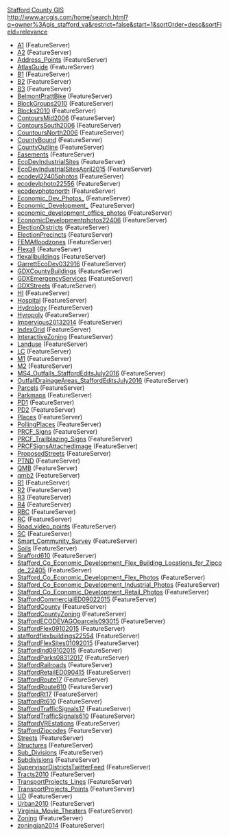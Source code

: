 [Stafford County GIS](http://services1.arcgis.com/qKiA6JuCrE2l72iL/ArcGIS/rest/services)  
http://www.arcgis.com/home/search.html?q=owner%3Agis_stafford_va&restrict=false&start=1&sortOrder=desc&sortField=relevance

<ul id="servicesList">
<li><a href="/qKiA6JuCrE2l72iL/ArcGIS/rest/services/A1/FeatureServer">A1</a> (FeatureServer)</li>
<li><a href="/qKiA6JuCrE2l72iL/ArcGIS/rest/services/A2/FeatureServer">A2</a> (FeatureServer)</li>
<li><a href="/qKiA6JuCrE2l72iL/ArcGIS/rest/services/Address_Points/FeatureServer">Address_Points</a> (FeatureServer)</li>
<li><a href="/qKiA6JuCrE2l72iL/ArcGIS/rest/services/AtlasGuide/FeatureServer">AtlasGuide</a> (FeatureServer)</li>
<li><a href="/qKiA6JuCrE2l72iL/ArcGIS/rest/services/B1/FeatureServer">B1</a> (FeatureServer)</li>
<li><a href="/qKiA6JuCrE2l72iL/ArcGIS/rest/services/B2/FeatureServer">B2</a> (FeatureServer)</li>
<li><a href="/qKiA6JuCrE2l72iL/ArcGIS/rest/services/B3/FeatureServer">B3</a> (FeatureServer)</li>
<li><a href="/qKiA6JuCrE2l72iL/ArcGIS/rest/services/BelmontPrattBike/FeatureServer">BelmontPrattBike</a> (FeatureServer)</li>
<li><a href="/qKiA6JuCrE2l72iL/ArcGIS/rest/services/BlockGroups2010/FeatureServer">BlockGroups2010</a> (FeatureServer)</li>
<li><a href="/qKiA6JuCrE2l72iL/ArcGIS/rest/services/Blocks2010/FeatureServer">Blocks2010</a> (FeatureServer)</li>
<li><a href="/qKiA6JuCrE2l72iL/ArcGIS/rest/services/ContoursMid2006/FeatureServer">ContoursMid2006</a> (FeatureServer)</li>
<li><a href="/qKiA6JuCrE2l72iL/ArcGIS/rest/services/ContoursSouth2006/FeatureServer">ContoursSouth2006</a> (FeatureServer)</li>
<li><a href="/qKiA6JuCrE2l72iL/ArcGIS/rest/services/CountoursNorth2006/FeatureServer">CountoursNorth2006</a> (FeatureServer)</li>
<li><a href="/qKiA6JuCrE2l72iL/ArcGIS/rest/services/CountyBound/FeatureServer">CountyBound</a> (FeatureServer)</li>
<li><a href="/qKiA6JuCrE2l72iL/ArcGIS/rest/services/CountyOutline/FeatureServer">CountyOutline</a> (FeatureServer)</li>
<li><a href="/qKiA6JuCrE2l72iL/ArcGIS/rest/services/Easements/FeatureServer">Easements</a> (FeatureServer)</li>
<li><a href="/qKiA6JuCrE2l72iL/ArcGIS/rest/services/EcoDevIndustrialSites/FeatureServer">EcoDevIndustrialSites</a> (FeatureServer)</li>
<li><a href="/qKiA6JuCrE2l72iL/ArcGIS/rest/services/EcoDevIndustrialSitesApril2015/FeatureServer">EcoDevIndustrialSitesApril2015</a> (FeatureServer)</li>
<li><a href="/qKiA6JuCrE2l72iL/ArcGIS/rest/services/ecodevl22405photos/FeatureServer">ecodevl22405photos</a> (FeatureServer)</li>
<li><a href="/qKiA6JuCrE2l72iL/ArcGIS/rest/services/ecodevlphoto22556/FeatureServer">ecodevlphoto22556</a> (FeatureServer)</li>
<li><a href="/qKiA6JuCrE2l72iL/ArcGIS/rest/services/ecodevphotonorth/FeatureServer">ecodevphotonorth</a> (FeatureServer)</li>
<li><a href="/qKiA6JuCrE2l72iL/ArcGIS/rest/services/Economic_Dev_Photos_/FeatureServer">Economic_Dev_Photos_</a> (FeatureServer)</li>
<li><a href="/qKiA6JuCrE2l72iL/ArcGIS/rest/services/Economic_Development_/FeatureServer">Economic_Development_</a> (FeatureServer)</li>
<li><a href="/qKiA6JuCrE2l72iL/ArcGIS/rest/services/economic_development_office_photos/FeatureServer">economic_development_office_photos</a> (FeatureServer)</li>
<li><a href="/qKiA6JuCrE2l72iL/ArcGIS/rest/services/EconomicDevelopmentphotos22406/FeatureServer">EconomicDevelopmentphotos22406</a> (FeatureServer)</li>
<li><a href="/qKiA6JuCrE2l72iL/ArcGIS/rest/services/ElectionDistricts/FeatureServer">ElectionDistricts</a> (FeatureServer)</li>
<li><a href="/qKiA6JuCrE2l72iL/ArcGIS/rest/services/ElectionPrecincts/FeatureServer">ElectionPrecincts</a> (FeatureServer)</li>
<li><a href="/qKiA6JuCrE2l72iL/ArcGIS/rest/services/FEMAfloodzones/FeatureServer">FEMAfloodzones</a> (FeatureServer)</li>
<li><a href="/qKiA6JuCrE2l72iL/ArcGIS/rest/services/Flexall/FeatureServer">Flexall</a> (FeatureServer)</li>
<li><a href="/qKiA6JuCrE2l72iL/ArcGIS/rest/services/flexallbuildings/FeatureServer">flexallbuildings</a> (FeatureServer)</li>
<li><a href="/qKiA6JuCrE2l72iL/ArcGIS/rest/services/GarrettEcoDev032916/FeatureServer">GarrettEcoDev032916</a> (FeatureServer)</li>
<li><a href="/qKiA6JuCrE2l72iL/ArcGIS/rest/services/GDXCountyBuildings/FeatureServer">GDXCountyBuildings</a> (FeatureServer)</li>
<li><a href="/qKiA6JuCrE2l72iL/ArcGIS/rest/services/GDXEmergencyServices/FeatureServer">GDXEmergencyServices</a> (FeatureServer)</li>
<li><a href="/qKiA6JuCrE2l72iL/ArcGIS/rest/services/GDXStreets/FeatureServer">GDXStreets</a> (FeatureServer)</li>
<li><a href="/qKiA6JuCrE2l72iL/ArcGIS/rest/services/HI/FeatureServer">HI</a> (FeatureServer)</li>
<li><a href="/qKiA6JuCrE2l72iL/ArcGIS/rest/services/Hospital/FeatureServer">Hospital</a> (FeatureServer)</li>
<li><a href="/qKiA6JuCrE2l72iL/ArcGIS/rest/services/Hydrology/FeatureServer">Hydrology</a> (FeatureServer)</li>
<li><a href="/qKiA6JuCrE2l72iL/ArcGIS/rest/services/Hyropoly/FeatureServer">Hyropoly</a> (FeatureServer)</li>
<li><a href="/qKiA6JuCrE2l72iL/ArcGIS/rest/services/Impervious20132014/FeatureServer">Impervious20132014</a> (FeatureServer)</li>
<li><a href="/qKiA6JuCrE2l72iL/ArcGIS/rest/services/IndexGrid/FeatureServer">IndexGrid</a> (FeatureServer)</li>
<li><a href="/qKiA6JuCrE2l72iL/ArcGIS/rest/services/InteractiveZoning/FeatureServer">InteractiveZoning</a> (FeatureServer)</li>
<li><a href="/qKiA6JuCrE2l72iL/ArcGIS/rest/services/Landuse/FeatureServer">Landuse</a> (FeatureServer)</li>
<li><a href="/qKiA6JuCrE2l72iL/ArcGIS/rest/services/LC/FeatureServer">LC</a> (FeatureServer)</li>
<li><a href="/qKiA6JuCrE2l72iL/ArcGIS/rest/services/M1/FeatureServer">M1</a> (FeatureServer)</li>
<li><a href="/qKiA6JuCrE2l72iL/ArcGIS/rest/services/M2/FeatureServer">M2</a> (FeatureServer)</li>
<li><a href="/qKiA6JuCrE2l72iL/ArcGIS/rest/services/MS4_Outfalls_StaffordEditsJuly2016/FeatureServer">MS4_Outfalls_StaffordEditsJuly2016</a> (FeatureServer)</li>
<li><a href="/qKiA6JuCrE2l72iL/ArcGIS/rest/services/OutfallDrainageAreas_StaffordEditsJuly2016/FeatureServer">OutfallDrainageAreas_StaffordEditsJuly2016</a> (FeatureServer)</li>
<li><a href="/qKiA6JuCrE2l72iL/ArcGIS/rest/services/Parcels/FeatureServer">Parcels</a> (FeatureServer)</li>
<li><a href="/qKiA6JuCrE2l72iL/ArcGIS/rest/services/Parkmaps/FeatureServer">Parkmaps</a> (FeatureServer)</li>
<li><a href="/qKiA6JuCrE2l72iL/ArcGIS/rest/services/PD1/FeatureServer">PD1</a> (FeatureServer)</li>
<li><a href="/qKiA6JuCrE2l72iL/ArcGIS/rest/services/PD2/FeatureServer">PD2</a> (FeatureServer)</li>
<li><a href="/qKiA6JuCrE2l72iL/ArcGIS/rest/services/Places/FeatureServer">Places</a> (FeatureServer)</li>
<li><a href="/qKiA6JuCrE2l72iL/ArcGIS/rest/services/PollingPlaces/FeatureServer">PollingPlaces</a> (FeatureServer)</li>
<li><a href="/qKiA6JuCrE2l72iL/ArcGIS/rest/services/PRCF_Signs/FeatureServer">PRCF_Signs</a> (FeatureServer)</li>
<li><a href="/qKiA6JuCrE2l72iL/ArcGIS/rest/services/PRCF_Trailblazing_Signs/FeatureServer">PRCF_Trailblazing_Signs</a> (FeatureServer)</li>
<li><a href="/qKiA6JuCrE2l72iL/ArcGIS/rest/services/PRCFSignsAttachedImage/FeatureServer">PRCFSignsAttachedImage</a> (FeatureServer)</li>
<li><a href="/qKiA6JuCrE2l72iL/ArcGIS/rest/services/ProposedStreets/FeatureServer">ProposedStreets</a> (FeatureServer)</li>
<li><a href="/qKiA6JuCrE2l72iL/ArcGIS/rest/services/PTND/FeatureServer">PTND</a> (FeatureServer)</li>
<li><a href="/qKiA6JuCrE2l72iL/ArcGIS/rest/services/QMB/FeatureServer">QMB</a> (FeatureServer)</li>
<li><a href="/qKiA6JuCrE2l72iL/ArcGIS/rest/services/qmb2/FeatureServer">qmb2</a> (FeatureServer)</li>
<li><a href="/qKiA6JuCrE2l72iL/ArcGIS/rest/services/R1/FeatureServer">R1</a> (FeatureServer)</li>
<li><a href="/qKiA6JuCrE2l72iL/ArcGIS/rest/services/R2/FeatureServer">R2</a> (FeatureServer)</li>
<li><a href="/qKiA6JuCrE2l72iL/ArcGIS/rest/services/R3/FeatureServer">R3</a> (FeatureServer)</li>
<li><a href="/qKiA6JuCrE2l72iL/ArcGIS/rest/services/R4/FeatureServer">R4</a> (FeatureServer)</li>
<li><a href="/qKiA6JuCrE2l72iL/ArcGIS/rest/services/RBC/FeatureServer">RBC</a> (FeatureServer)</li>
<li><a href="/qKiA6JuCrE2l72iL/ArcGIS/rest/services/RC/FeatureServer">RC</a> (FeatureServer)</li>
<li><a href="/qKiA6JuCrE2l72iL/ArcGIS/rest/services/Road_video_points/FeatureServer">Road_video_points</a> (FeatureServer)</li>
<li><a href="/qKiA6JuCrE2l72iL/ArcGIS/rest/services/SC/FeatureServer">SC</a> (FeatureServer)</li>
<li><a href="/qKiA6JuCrE2l72iL/ArcGIS/rest/services/Smart_Community_Survey/FeatureServer">Smart_Community_Survey</a> (FeatureServer)</li>
<li><a href="/qKiA6JuCrE2l72iL/ArcGIS/rest/services/Soils/FeatureServer">Soils</a> (FeatureServer)</li>
<li><a href="/qKiA6JuCrE2l72iL/ArcGIS/rest/services/Srafford610/FeatureServer">Srafford610</a> (FeatureServer)</li>
<li><a href="/qKiA6JuCrE2l72iL/ArcGIS/rest/services/Stafford_Co_Economic_Development_Flex_Building_Locations_for_Zipcode_22405/FeatureServer">Stafford_Co_Economic_Development_Flex_Building_Locations_for_Zipcode_22405</a> (FeatureServer)</li>
<li><a href="/qKiA6JuCrE2l72iL/ArcGIS/rest/services/Stafford_Co_Economic_Development_Flex_Photos/FeatureServer">Stafford_Co_Economic_Development_Flex_Photos</a> (FeatureServer)</li>
<li><a href="/qKiA6JuCrE2l72iL/ArcGIS/rest/services/Stafford_Co_Economic_Development_Industrial_Photos/FeatureServer">Stafford_Co_Economic_Development_Industrial_Photos</a> (FeatureServer)</li>
<li><a href="/qKiA6JuCrE2l72iL/ArcGIS/rest/services/Stafford_Co_Economic_Development_Retail_Photos/FeatureServer">Stafford_Co_Economic_Development_Retail_Photos</a> (FeatureServer)</li>
<li><a href="/qKiA6JuCrE2l72iL/ArcGIS/rest/services/StaffordCommercialED09022015/FeatureServer">StaffordCommercialED09022015</a> (FeatureServer)</li>
<li><a href="/qKiA6JuCrE2l72iL/ArcGIS/rest/services/StaffordCounty/FeatureServer">StaffordCounty</a> (FeatureServer)</li>
<li><a href="/qKiA6JuCrE2l72iL/ArcGIS/rest/services/StaffordCountyZoning/FeatureServer">StaffordCountyZoning</a> (FeatureServer)</li>
<li><a href="/qKiA6JuCrE2l72iL/ArcGIS/rest/services/StaffordECODEVAGOparcels093015/FeatureServer">StaffordECODEVAGOparcels093015</a> (FeatureServer)</li>
<li><a href="/qKiA6JuCrE2l72iL/ArcGIS/rest/services/StaffordFlex09102015/FeatureServer">StaffordFlex09102015</a> (FeatureServer)</li>
<li><a href="/qKiA6JuCrE2l72iL/ArcGIS/rest/services/staffordflexbuildings22554/FeatureServer">staffordflexbuildings22554</a> (FeatureServer)</li>
<li><a href="/qKiA6JuCrE2l72iL/ArcGIS/rest/services/StaffordFlexSites01092015/FeatureServer">StaffordFlexSites01092015</a> (FeatureServer)</li>
<li><a href="/qKiA6JuCrE2l72iL/ArcGIS/rest/services/StaffordInd09102015/FeatureServer">StaffordInd09102015</a> (FeatureServer)</li>
<li><a href="/qKiA6JuCrE2l72iL/ArcGIS/rest/services/StaffordParks08312017/FeatureServer">StaffordParks08312017</a> (FeatureServer)</li>
<li><a href="/qKiA6JuCrE2l72iL/ArcGIS/rest/services/StaffordRailroads/FeatureServer">StaffordRailroads</a> (FeatureServer)</li>
<li><a href="/qKiA6JuCrE2l72iL/ArcGIS/rest/services/StaffordRetailED090415/FeatureServer">StaffordRetailED090415</a> (FeatureServer)</li>
<li><a href="/qKiA6JuCrE2l72iL/ArcGIS/rest/services/StaffordRoute17/FeatureServer">StaffordRoute17</a> (FeatureServer)</li>
<li><a href="/qKiA6JuCrE2l72iL/ArcGIS/rest/services/StaffordRoute610/FeatureServer">StaffordRoute610</a> (FeatureServer)</li>
<li><a href="/qKiA6JuCrE2l72iL/ArcGIS/rest/services/StaffordRt17/FeatureServer">StaffordRt17</a> (FeatureServer)</li>
<li><a href="/qKiA6JuCrE2l72iL/ArcGIS/rest/services/StaffordRt610/FeatureServer">StaffordRt610</a> (FeatureServer)</li>
<li><a href="/qKiA6JuCrE2l72iL/ArcGIS/rest/services/StaffordTrafficSignals17/FeatureServer">StaffordTrafficSignals17</a> (FeatureServer)</li>
<li><a href="/qKiA6JuCrE2l72iL/ArcGIS/rest/services/StaffordTrafficSignals610/FeatureServer">StaffordTrafficSignals610</a> (FeatureServer)</li>
<li><a href="/qKiA6JuCrE2l72iL/ArcGIS/rest/services/StaffordVREstations/FeatureServer">StaffordVREstations</a> (FeatureServer)</li>
<li><a href="/qKiA6JuCrE2l72iL/ArcGIS/rest/services/StaffordZipcodes/FeatureServer">StaffordZipcodes</a> (FeatureServer)</li>
<li><a href="/qKiA6JuCrE2l72iL/ArcGIS/rest/services/Streets/FeatureServer">Streets</a> (FeatureServer)</li>
<li><a href="/qKiA6JuCrE2l72iL/ArcGIS/rest/services/Structures/FeatureServer">Structures</a> (FeatureServer)</li>
<li><a href="/qKiA6JuCrE2l72iL/ArcGIS/rest/services/Sub_Divisions/FeatureServer">Sub_Divisions</a> (FeatureServer)</li>
<li><a href="/qKiA6JuCrE2l72iL/ArcGIS/rest/services/Subdivisions/FeatureServer">Subdivisions</a> (FeatureServer)</li>
<li><a href="/qKiA6JuCrE2l72iL/ArcGIS/rest/services/SupervisorDistrictsTwitterFeed/FeatureServer">SupervisorDistrictsTwitterFeed</a> (FeatureServer)</li>
<li><a href="/qKiA6JuCrE2l72iL/ArcGIS/rest/services/Tracts2010/FeatureServer">Tracts2010</a> (FeatureServer)</li>
<li><a href="/qKiA6JuCrE2l72iL/ArcGIS/rest/services/TransportProjects_Lines/FeatureServer">TransportProjects_Lines</a> (FeatureServer)</li>
<li><a href="/qKiA6JuCrE2l72iL/ArcGIS/rest/services/TransportProjects_Points/FeatureServer">TransportProjects_Points</a> (FeatureServer)</li>
<li><a href="/qKiA6JuCrE2l72iL/ArcGIS/rest/services/UD/FeatureServer">UD</a> (FeatureServer)</li>
<li><a href="/qKiA6JuCrE2l72iL/ArcGIS/rest/services/Urban2010/FeatureServer">Urban2010</a> (FeatureServer)</li>
<li><a href="/qKiA6JuCrE2l72iL/ArcGIS/rest/services/Virginia_Movie_Theaters/FeatureServer">Virginia_Movie_Theaters</a> (FeatureServer)</li>
<li><a href="/qKiA6JuCrE2l72iL/ArcGIS/rest/services/Zoning/FeatureServer">Zoning</a> (FeatureServer)</li>
<li><a href="/qKiA6JuCrE2l72iL/ArcGIS/rest/services/zoningjan2014/FeatureServer">zoningjan2014</a> (FeatureServer)</li>
</ul>